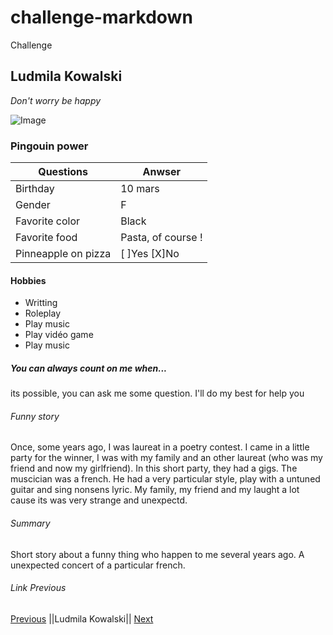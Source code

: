 # challenge-markdown
Challenge

## Ludmila Kowalski

*Don't worry be happy*

![Image](./images/received_153420096832332.png)

### Pingouin power 

Questions | Anwser
------------ | -------------
Birthday | 10 mars
Gender | F
Favorite color | Black
Favorite food | Pasta, of course !
Pinneapple on pizza | [ ]Yes [X]No


#### Hobbies

* Writting
* Roleplay
* Play music
* Play vidéo game
* Play music

##### You can always count on me when...

its possible, you can ask me some question. I'll do my best for help you


###### Funny story

Once, some years ago, I was laureat in a poetry contest. I came in a little party for the winner, I was with my family and an other laureat (who was my friend and now my girlfriend). In this short party, they had a gigs. The muscician was a french. He had a very particular style, play with a untuned guitar and sing nonsens lyric. My family, my friend and my laught a lot cause its was very strange and unexpectd.

###### Summary

Short story about a funny thing who happen to me several years ago. A unexpected concert of a particular french.

###### Link Previous

[Previous](https://github.com/MessDorchies/Challenge-MarkDown/blob/77a7943144499aa77fa7134bd72a4f7db0d8e566/README.md)
||Ludmila Kowalski||
[Next](https://github.com/ArnaudLosson/Challenge-Markdown/blob/7f0769448fe105dce98cb3069d69aa46a7f9445b/README.md) 
